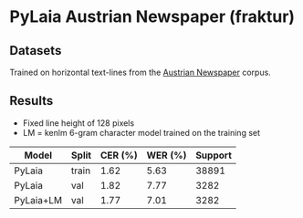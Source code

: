 # PyLaia Austrian Newspaper (fraktur)

## Datasets

Trained on horizontal text-lines from the [Austrian Newspaper](https://demo.arkindex.org/browse/4dc4af87-20d0-4101-8ce9-6e427517c2b2?top_level=true&folder=true) corpus.

## Results

* Fixed line height of 128 pixels
* LM = kenlm 6-gram character model trained on the training set

| Model      | Split   |   CER (%) |   WER (%) |   Support |
|------------|---------|-----------|-----------|-----------|
| PyLaia     | train   |      1.62 |      5.63 |     38891 |
| PyLaia     | val     |      1.82 |      7.77 |      3282 |
| PyLaia+LM  | val     |      1.77 |      7.01 |      3282 |
